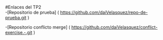 #Enlaces del TP2  
-[Repositorio de prueba] ( https://github.com/daiVelasquez/repo-de-prueba.git )

-[Repositorio conflicto merge]  ( https://github.com/daiVelasquez/conflict-exercise.-.git )
